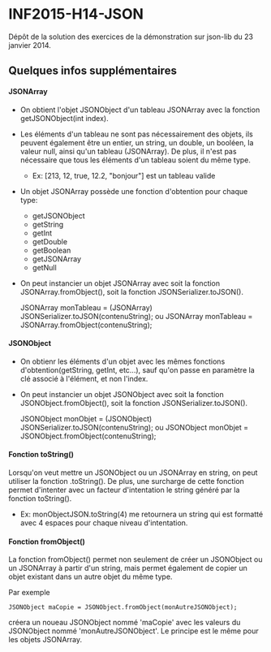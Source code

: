INF2015-H14-JSON
================

Dépôt de la solution des exercices de la démonstration sur json-lib du 23 janvier 2014.


Quelques infos supplémentaires
---------

#### JSONArray
* On obtient l'objet JSONObject d'un tableau JSONArray avec la fonction getJSONObject(int index).
* Les éléments d'un tableau ne sont pas nécessairement des objets, ils
  peuvent également être un entier, un string, un double, un booléen, la
  valeur null, ainsi qu'un tableau (JSONArray). De plus, il n'est pas nécessaire
  que tous les éléments d'un tableau soient du même type.
    * Ex: [213, 12, true, 12.2, "bonjour"] est un tableau valide
* Un objet JSONArray possède une fonction d'obtention pour chaque type:
    * getJSONObject
    * getString
    * getInt
    * getDouble
    * getBoolean
    * getJSONArray
    * getNull
* On peut instancier un objet JSONArray avec soit la fonction JSONArray.fromObject(),
  soit la fonction JSONSerializer.toJSON().
  
    JSONArray monTableau = (JSONArray) JSONSerializer.toJSON(contenuString);
    ou
    JSONArray monTableau = JSONArray.fromObject(contenuString);
    

#### JSONObject
* On obtienr les éléments d'un objet avec les mêmes fonctions d'obtention(getString, getInt, etc...),
  sauf qu'on passe en paramètre la clé associé à l'élément, et non l'index.
* On peut instancier un objet JSONObject avec soit la fonction JSONObject.fromObject(),
  soit la fonction JSONSerializer.toJSON().
  
    JSONObject monObjet = (JSONObject) JSONSerializer.toJSON(contenuString);
    ou
    JSONObject monObjet = JSONObject.fromObject(contenuString);
    

#### Fonction toString()
Lorsqu'on veut mettre un JSONObject ou un JSONArray en string, on peut utiliser la fonction .toString().
De plus, une surcharge de cette fonction permet d'intenter avec un facteur d'intentation le string généré par la fonction toString().
* Ex: monObjectJSON.toString(4) me retournera un string qui est formatté avec 4 espaces pour chaque niveau d'intentation.


#### Fonction fromObject()
La fonction fromObject() permet non seulement de créer un JSONObject ou un JSONArray à partir d'un string, mais permet également
de copier un objet existant dans un autre objet du même type.

Par exemple

    JSONObject maCopie = JSONObject.fromObject(monAutreJSONObject);
    
créera un noueau JSONObject nommé 'maCopie' avec les valeurs du JSONObject nommé 'monAutreJSONObject'.
Le principe est le même pour les objets JSONArray.
